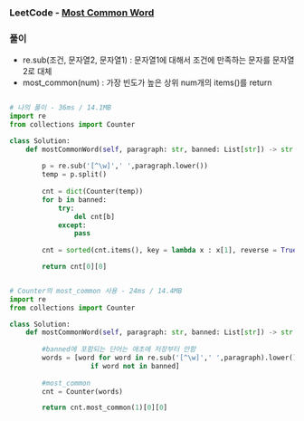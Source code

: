 ### LeetCode - [Most Common Word](https://leetcode.com/problems/most-common-word/)

### 풀이

* re.sub(조건, 문자열2, 문자열1) : 문자열1에 대해서 조건에 만족하는 문자를 문자열2로 대체
* most_common(num) : 가장 빈도가 높은 상위 num개의 items()를 return

```Python

# 나의 풀이 - 36ms / 14.1MB
import re
from collections import Counter

class Solution:
    def mostCommonWord(self, paragraph: str, banned: List[str]) -> str:
        
        p = re.sub('[^\w]',' ',paragraph.lower())
        temp = p.split()
        
        cnt = dict(Counter(temp))
        for b in banned:
            try:
                del cnt[b]
            except:
                pass
        
        cnt = sorted(cnt.items(), key = lambda x : x[1], reverse = True)

        return cnt[0][0]


# Counter의 most_common 사용 - 24ms / 14.4MB
import re
from collections import Counter

class Solution:
    def mostCommonWord(self, paragraph: str, banned: List[str]) -> str:
        
        #banned에 포함되는 단어는 애초에 저장부터 안함
        words = [word for word in re.sub('[^\w]',' ',paragraph).lower().split()
                    if word not in banned]
        
        #most_common
        cnt = Counter(words)

        return cnt.most_common(1)[0][0]
```


